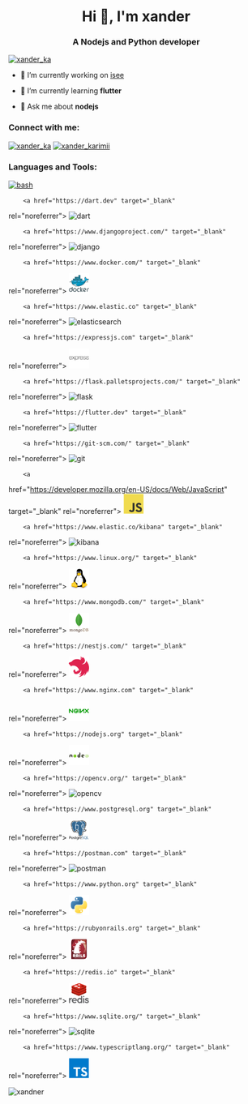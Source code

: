 <h1 align="center">Hi 👋, I'm xander</h1>
<h3 align="center">A Nodejs and Python developer</h3>

<p
 align="left"> <a href="https://twitter.com/xander_ka" 
target="blank"><img 
src="https://img.shields.io/twitter/follow/xander_ka?logo=twitter&style=for-the-badge"
 alt="xander_ka" /></a> </p>

- 🔭 I’m currently working on [isee](isee.sisoog.com)

- 🌱 I’m currently learning **flutter**

- 💬 Ask me about **nodejs**

<h3 align="left">Connect with me:</h3>
<p align="left">
<a
 href="https://twitter.com/xander_ka" target="blank"><img 
align="center" 
src="https://raw.githubusercontent.com/rahuldkjain/github-profile-readme-generator/master/src/images/icons/Social/twitter.svg"
 alt="xander_ka" height="30" width="40" /></a>
<a 
href="https://instagram.com/xander_karimii" target="blank"><img 
align="center" 
src="https://raw.githubusercontent.com/rahuldkjain/github-profile-readme-generator/master/src/images/icons/Social/instagram.svg"
 alt="xander_karimii" height="30" width="40" /></a>
</p>

<h3 align="left">Languages and Tools:</h3>
<p
 align="left">
        <a href="https://www.gnu.org/software/bash/" target="_blank" 
rel="noreferrer">
          <img 
src="https://www.vectorlogo.zone/logos/gnu_bash/gnu_bash-icon.svg" 
alt="bash" width="40" height="40"/>
        </a>
         
        <a href="https://dart.dev" target="_blank" 
rel="noreferrer">
          <img 
src="https://www.vectorlogo.zone/logos/dartlang/dartlang-icon.svg" 
alt="dart" width="40" height="40"/>
        </a>
         
        <a href="https://www.djangoproject.com/" target="_blank" 
rel="noreferrer">
          <img src="https://cdn.worldvectorlogo.com/logos/django.svg"
 alt="django" width="40" height="40"/>
        </a>
         
        <a href="https://www.docker.com/" target="_blank" 
rel="noreferrer">
          <img 
src="https://raw.githubusercontent.com/devicons/devicon/master/icons/docker/docker-original-wordmark.svg"
 alt="docker" width="40" height="40"/>
        </a>
         
        <a href="https://www.elastic.co" target="_blank" 
rel="noreferrer">
          <img 
src="https://www.vectorlogo.zone/logos/elastic/elastic-icon.svg" 
alt="elasticsearch" width="40" height="40"/>
        </a>
         
        <a href="https://expressjs.com" target="_blank" 
rel="noreferrer">
          <img 
src="https://raw.githubusercontent.com/devicons/devicon/master/icons/express/express-original-wordmark.svg"
 alt="express" width="40" height="40"/>
        </a>
         
        <a href="https://flask.palletsprojects.com/" target="_blank" 
rel="noreferrer">
          <img 
src="https://www.vectorlogo.zone/logos/pocoo_flask/pocoo_flask-icon.svg"
 alt="flask" width="40" height="40"/>
        </a>
         
        <a href="https://flutter.dev" target="_blank" 
rel="noreferrer">
          <img 
src="https://www.vectorlogo.zone/logos/flutterio/flutterio-icon.svg" 
alt="flutter" width="40" height="40"/>
        </a>
         
        <a href="https://git-scm.com/" target="_blank" 
rel="noreferrer">
          <img 
src="https://www.vectorlogo.zone/logos/git-scm/git-scm-icon.svg" 
alt="git" width="40" height="40"/>
        </a>
         
        <a 
href="https://developer.mozilla.org/en-US/docs/Web/JavaScript" 
target="_blank" rel="noreferrer">
          <img 
src="https://raw.githubusercontent.com/devicons/devicon/master/icons/javascript/javascript-original.svg"
 alt="javascript" width="40" height="40"/>
        </a>
         
        <a href="https://www.elastic.co/kibana" target="_blank" 
rel="noreferrer">
          <img 
src="https://www.vectorlogo.zone/logos/elasticco_kibana/elasticco_kibana-icon.svg"
 alt="kibana" width="40" height="40"/>
        </a>
         
        <a href="https://www.linux.org/" target="_blank" 
rel="noreferrer">
          <img 
src="https://raw.githubusercontent.com/devicons/devicon/master/icons/linux/linux-original.svg"
 alt="linux" width="40" height="40"/>
        </a>
         
        <a href="https://www.mongodb.com/" target="_blank" 
rel="noreferrer">
          <img 
src="https://raw.githubusercontent.com/devicons/devicon/master/icons/mongodb/mongodb-original-wordmark.svg"
 alt="mongodb" width="40" height="40"/>
        </a>
         
        <a href="https://nestjs.com/" target="_blank" 
rel="noreferrer">
          <img 
src="https://raw.githubusercontent.com/devicons/devicon/master/icons/nestjs/nestjs-plain.svg"
 alt="nestjs" width="40" height="40"/>
        </a>
         
        <a href="https://www.nginx.com" target="_blank" 
rel="noreferrer">
          <img 
src="https://raw.githubusercontent.com/devicons/devicon/master/icons/nginx/nginx-original.svg"
 alt="nginx" width="40" height="40"/>
        </a>
         
        <a href="https://nodejs.org" target="_blank" 
rel="noreferrer">
          <img 
src="https://raw.githubusercontent.com/devicons/devicon/master/icons/nodejs/nodejs-original-wordmark.svg"
 alt="nodejs" width="40" height="40"/>
        </a>
         
        <a href="https://opencv.org/" target="_blank" 
rel="noreferrer">
          <img 
src="https://www.vectorlogo.zone/logos/opencv/opencv-icon.svg" 
alt="opencv" width="40" height="40"/>
        </a>
         
        <a href="https://www.postgresql.org" target="_blank" 
rel="noreferrer">
          <img 
src="https://raw.githubusercontent.com/devicons/devicon/master/icons/postgresql/postgresql-original-wordmark.svg"
 alt="postgresql" width="40" height="40"/>
        </a>
         
        <a href="https://postman.com" target="_blank" 
rel="noreferrer">
          <img 
src="https://www.vectorlogo.zone/logos/getpostman/getpostman-icon.svg" 
alt="postman" width="40" height="40"/>
        </a>
         
        <a href="https://www.python.org" target="_blank" 
rel="noreferrer">
          <img 
src="https://raw.githubusercontent.com/devicons/devicon/master/icons/python/python-original.svg"
 alt="python" width="40" height="40"/>
        </a>
         
        <a href="https://rubyonrails.org" target="_blank" 
rel="noreferrer">
          <img 
src="https://raw.githubusercontent.com/devicons/devicon/master/icons/rails/rails-original-wordmark.svg"
 alt="rails" width="40" height="40"/>
        </a>
         
        <a href="https://redis.io" target="_blank" 
rel="noreferrer">
          <img 
src="https://raw.githubusercontent.com/devicons/devicon/master/icons/redis/redis-original-wordmark.svg"
 alt="redis" width="40" height="40"/>
        </a>
         
        <a href="https://www.sqlite.org/" target="_blank" 
rel="noreferrer">
          <img 
src="https://www.vectorlogo.zone/logos/sqlite/sqlite-icon.svg" 
alt="sqlite" width="40" height="40"/>
        </a>
         
        <a href="https://www.typescriptlang.org/" target="_blank" 
rel="noreferrer">
          <img 
src="https://raw.githubusercontent.com/devicons/devicon/master/icons/typescript/typescript-original.svg"
 alt="typescript" width="40" height="40"/>
        </a>
        </p>

<p><img align="center" 
src="https://github-readme-stats.vercel.app/api/top-langs?username=xandner&show_icons=true&locale=en&layout=compact"
 alt="xandner" /></p>


